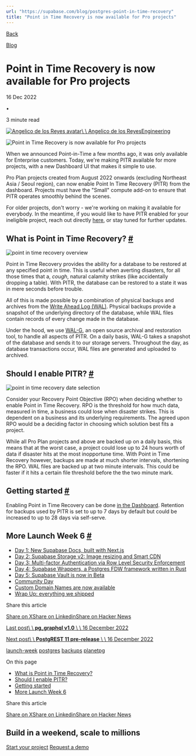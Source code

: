 ```yaml
---
url: "https://supabase.com/blog/postgres-point-in-time-recovery"
title: "Point in Time Recovery is now available for Pro projects"
---
```


[Back](https://supabase.com/blog)

[Blog](https://supabase.com/blog)

# Point in Time Recovery is now available for Pro projects

16 Dec 2022

•

3 minute read

[![Angelico de los Reyes avatar](https://supabase.com/_next/image?url=https%3A%2F%2Fgithub.com%2Fdragarcia.png&w=96&q=75&dpl=dpl_7FY8EmFQ6G3YqautJ4Fvh1viLnvu)\\
\\
Angelico de los ReyesEngineering](https://github.com/dragarcia)

![Point in Time Recovery is now available for Pro projects](https://supabase.com/_next/image?url=%2Fimages%2Fblog%2Flaunch-week-6%2Fpitr%2Fog-pitr.png&w=3840&q=100&dpl=dpl_7FY8EmFQ6G3YqautJ4Fvh1viLnvu)

When we announced Point-in-Time a few months ago, it was only available for Enterprise customers. Today, we're making PITR available for more projects, with a new Dashboard UI that makes it simple to use.

Pro Plan projects created from August 2022 onwards (excluding Northeast Asia / Seoul region), can now enable Point In Time Recovery (PITR) from the dashboard. Projects must have the "Small" compute add-on to ensure that PITR operates smoothly behind the scenes.

For older projects, don't worry - we're working on making it available for everybody. In the meantime, if you would like to have PITR enabled for your ineligible project, reach out directly [here](https://supabase.com/dashboard/support/new), or stay tuned for further updates.

## What is Point in Time Recovery? [\#](https://supabase.com/blog/postgres-point-in-time-recovery\#what-is-point-in-time-recovery)

![point in time recovery overview](https://supabase.com/_next/image?url=%2Fimages%2Fblog%2Flaunch-week-6%2Fpitr%2Fpitr-overview.png&w=3840&q=75&dpl=dpl_7FY8EmFQ6G3YqautJ4Fvh1viLnvu)

Point in Time Recovery provides the ability for a database to be restored at any specified point in time. This is useful when averting disasters, for all those times that a, _cough_, natural calamity strikes (like accidentally dropping a table). With PITR, the database can be restored to a state it was in mere seconds before trouble.

All of this is made possible by a combination of physical backups and archives from the [Write Ahead Log (WAL)](https://www.postgresql.org/docs/current/wal-intro.html). Physical backups provide a snapshot of the underlying directory of the database, while WAL files contain records of every change made in the database.

Under the hood, we use [WAL-G](https://github.com/wal-g/wal-g), an open source archival and restoration tool, to handle all aspects of PITR. On a daily basis, WAL-G takes a snapshot of the database and sends it to our storage servers. Throughout the day, as database transactions occur, WAL files are generated and uploaded to archived.

## Should I enable PITR? [\#](https://supabase.com/blog/postgres-point-in-time-recovery\#should-i-enable-pitr)

![point in time recovery date selection](https://supabase.com/_next/image?url=%2Fimages%2Fblog%2Flaunch-week-6%2Fpitr%2Fpitr-date-selection.png&w=3840&q=75&dpl=dpl_7FY8EmFQ6G3YqautJ4Fvh1viLnvu)

Consider your Recovery Point Objective (RPO) when deciding whether to enable Point in Time Recovery. RPO is the threshold for how much data, measured in time, a business could lose when disaster strikes. This is dependent on a business and its underlying requirements. The agreed upon RPO would be a deciding factor in choosing which solution best fits a project.

While all Pro Plan projects and above are backed up on a daily basis, this means that at the worst case, a project could lose up to 24 hours worth of data if disaster hits at the most inopportune time. With Point in Time Recovery however, backups are made at much shorter intervals, shortening the RPO. WAL files are backed up at two minute intervals. This could be faster if it hits a certain file threshold before the the two minute mark.

## Getting started [\#](https://supabase.com/blog/postgres-point-in-time-recovery\#getting-started)

Enabling Point in Time Recovery can be done [in the Dashboard](https://supabase.com/dashboard/project/_/settings/addons?panel=pitr). Retention for backups used by PITR is set to up to 7 days by default but could be increased to up to 28 days via self-serve.

## More Launch Week 6 [\#](https://supabase.com/blog/postgres-point-in-time-recovery\#more-launch-week-6)

- [Day 1: New Supabase Docs, built with Next.js](https://supabase.com/blog/new-supabase-docs-built-with-nextjs)
- [Day 2: Supabase Storage v2: Image resizing and Smart CDN](https://supabase.com/blog/storage-image-resizing-smart-cdn)
- [Day 3: Multi-factor Authentication via Row Level Security Enforcement](https://supabase.com/blog/mfa-auth-via-rls)
- [Day 4: Supabase Wrappers, a Postgres FDW framework written in Rust](https://supabase.com/blog/postgres-foreign-data-wrappers-rust)
- [Day 5: Supabase Vault is now in Beta](https://supabase.com/blog/vault-now-in-beta)
- [Community Day](https://supabase.com/blog/launch-week-6-community-day)
- [Custom Domain Names are now available](https://supabase.com/blog/custom-domain-names)
- [Wrap Up: everything we shipped](https://supabase.com/blog/launch-week-6-wrap-up)

Share this article

[Share on X](https://twitter.com/intent/tweet?url=https%3A%2F%2Fsupabase.com%2Fblog%2Fpostgres-point-in-time-recovery&text=Point%20in%20Time%20Recovery%20is%20now%20available%20for%20Pro%20projects)[Share on Linkedin](https://www.linkedin.com/shareArticle?url=https%3A%2F%2Fsupabase.com%2Fblog%2Fpostgres-point-in-time-recovery&text=Point%20in%20Time%20Recovery%20is%20now%20available%20for%20Pro%20projects)[Share on Hacker News](https://news.ycombinator.com/submitlink?u=https%3A%2F%2Fsupabase.com%2Fblog%2Fpostgres-point-in-time-recovery&t=Point%20in%20Time%20Recovery%20is%20now%20available%20for%20Pro%20projects)

[Last post\\
\\
**pg\_graphql v1.0** \\
\\
16 December 2022](https://supabase.com/blog/pg-graphql-v1)

[Next post\\
\\
**PostgREST 11 pre-release** \\
\\
16 December 2022](https://supabase.com/blog/postgrest-11-prerelease)

[launch-week](https://supabase.com/blog/tags/launch-week) [postgres](https://supabase.com/blog/tags/postgres) [backups](https://supabase.com/blog/tags/backups) [planetpg](https://supabase.com/blog/tags/planetpg)

On this page

- [What is Point in Time Recovery?](https://supabase.com/blog/postgres-point-in-time-recovery#what-is-point-in-time-recovery)
- [Should I enable PITR?](https://supabase.com/blog/postgres-point-in-time-recovery#should-i-enable-pitr)
- [Getting started](https://supabase.com/blog/postgres-point-in-time-recovery#getting-started)
- [More Launch Week 6](https://supabase.com/blog/postgres-point-in-time-recovery#more-launch-week-6)

Share this article

[Share on X](https://twitter.com/intent/tweet?url=https%3A%2F%2Fsupabase.com%2Fblog%2Fpostgres-point-in-time-recovery&text=Point%20in%20Time%20Recovery%20is%20now%20available%20for%20Pro%20projects)[Share on Linkedin](https://www.linkedin.com/shareArticle?url=https%3A%2F%2Fsupabase.com%2Fblog%2Fpostgres-point-in-time-recovery&text=Point%20in%20Time%20Recovery%20is%20now%20available%20for%20Pro%20projects)[Share on Hacker News](https://news.ycombinator.com/submitlink?u=https%3A%2F%2Fsupabase.com%2Fblog%2Fpostgres-point-in-time-recovery&t=Point%20in%20Time%20Recovery%20is%20now%20available%20for%20Pro%20projects)

## Build in a weekend, scale to millions

[Start your project](https://supabase.com/dashboard) [Request a demo](https://supabase.com/contact/sales)